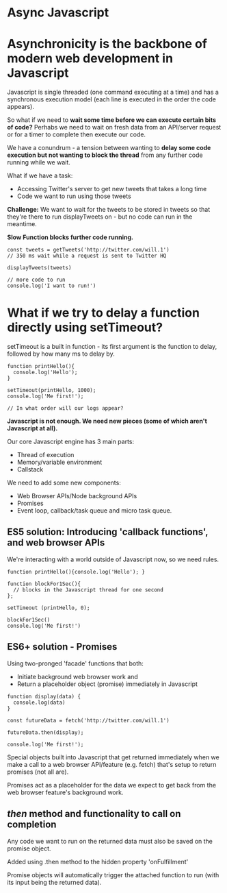 # Async Javascript

# Asynchronicity is the backbone of modern web development in Javascript

Javascript is single threaded (one command executing at a time) and has a synchronous execution model (each line is executed in the order the code appears).

So what if we need to **wait some time before we can execute certain bits of code?** Perhabs we need to wait on fresh data from an API/server request or for a timer to complete then execute our code.

We have a conundrum - a tension between wanting to **delay some code execution but not wanting to block the thread** from any further code running while we wait.

What if we have a task:

- Accessing Twitter's server to get new tweets that takes a long time
- Code we want to run using those tweets

**Challenge:** We want to wait for the tweets to be stored in tweets so that they're there to run displayTweets on - but no code can run in the meantime.

**Slow Function blocks further code running.**

```
const tweets = getTweets('http://twitter.com/will.1')
// 350 ms wait while a request is sent to Twitter HQ

displayTweets(tweets)

// more code to run
console.log('I want to run!')
```

# What if we try to delay a function directly using setTimeout?

setTimeout is a built in function - its first argument is the function to delay, followed by how many ms to delay by.

```
function printHello(){
  console.log('Hello');
}

setTimeout(printHello, 1000);
console.log('Me first!');

// In what order will our logs appear?

```

**Javascript is not enough. We need new pieces (some of which aren't Javascript at all).**

Our core Javascript engine has 3 main parts:

- Thread of execution
- Memory/variable environment
- Callstack

We need to add some new components:

- Web Browser APIs/Node background APIs
- Promises
- Event loop, callback/task queue and micro task queue.

## ES5 solution: Introducing 'callback functions', and web browser APIs

We're interacting with a world outside of Javascript now, so we need rules.

```
function printHello(){console.log('Hello'); }

function blockFor1Sec(){
  // blocks in the Javascript thread for one second
};

setTimeout (printHello, 0);

blockFor1Sec()
console.log('Me first!')
```

## ES6+ solution - Promises

Using two-pronged 'facade' functions that both:

- Initiate background web browser work and
- Return a placeholder object (promise) immediately in Javascript

```
function display(data) {
  console.log(data)
}

const futureData = fetch('http://twitter.com/will.1')

futureData.then(display);

console.log('Me first!');
```

Special objects built into Javascript that get returned immediately when we make a call to a web browser API/feature (e.g. fetch) that's setup to return promises (not all are).

Promises act as a placeholder for the data we expect to get back from the web browser feature's background work.

## *then* method and functionality to call on completion

Any code we want to run on the returned data must also be saved on the promise object.

Added using .then method to the hidden property 'onFulfillment' 

Promise objects will automatically trigger the attached function to run (with its input being the returned data).
